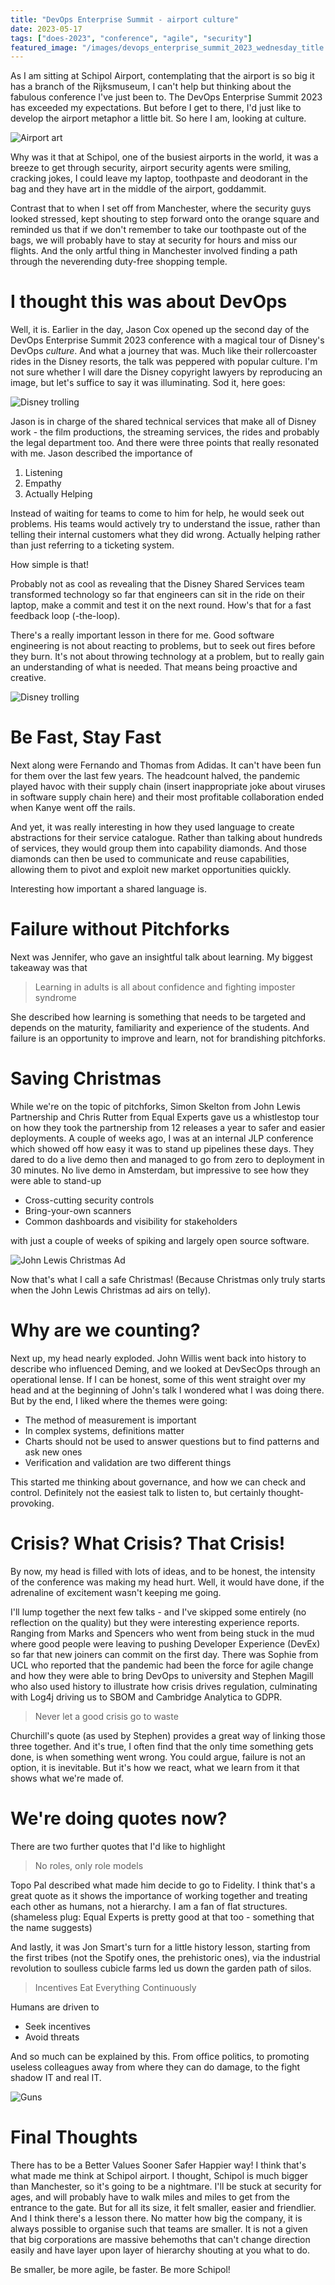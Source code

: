 ```yaml
---
title: "DevOps Enterprise Summit - airport culture"
date: 2023-05-17
tags: ["does-2023", "conference", "agile", "security"]
featured_image: "/images/devops_enterprise_summit_2023_wednesday_title.jpg"
---
```


As I am sitting at Schipol Airport, contemplating that the airport is so big it has a branch of the
Rijksmuseum, I can't help but thinking about the fabulous conference I've just been to. The DevOps Enterprise
Summit 2023 has exceeded my expectations. But before I get to there, I'd just like to develop the airport metaphor
a little bit. So here I am, looking at culture.

![Airport art](/images/devops_enterprise_summit_2023_wednesday_museum.jpg)

Why was it that at Schipol, one of the busiest airports in the world, it was a breeze to get through security,
airport security agents were smiling, cracking jokes, I could leave my laptop, toothpaste and deodorant in the bag 
and they have art in the middle of the airport, goddammit.  

Contrast that to when I set off from Manchester, where the security guys looked stressed, kept shouting to step forward
onto the orange square and reminded us that if we don't remember to take our toothpaste out of the bags, we will
probably have to stay at security for hours and miss our flights. And the only artful thing in Manchester involved 
finding a path through the neverending duty-free shopping temple.

# I thought this was about DevOps

Well, it is. Earlier in the day, Jason Cox opened up the second day of the DevOps Enterprise Summit 2023 conference with a 
magical tour of Disney's DevOps *culture*. And what a journey that was. Much like their rollercoaster rides in
the Disney resorts, the talk was peppered with popular culture. I'm not sure whether I will dare the Disney
copyright lawyers by reproducing an image, but let's suffice to say it was illuminating. Sod it, here goes:

![Disney trolling](/images/devops_enterprise_summit_2023_wednesday_disney.jpg)

Jason is in charge of the shared technical services that make all of Disney work - the film productions, the streaming 
services, the rides and probably the legal department too. And there were three points that really resonated with me. 
Jason described the importance of

1) Listening
2) Empathy
3) Actually Helping

Instead of waiting for teams to come to him for help, he would seek out problems. His teams would actively try to understand
the issue, rather than telling their internal customers what they did wrong. Actually helping rather than just referring to a 
ticketing system. 

How simple is that!

Probably not as cool as revealing that the Disney Shared Services team transformed technology so far that engineers
can sit in the ride on their laptop, make a commit and test it on the next round.  How's that for a fast feedback
loop (-the-loop).

There's a really important lesson in there for me. Good software engineering is not about reacting to problems, but
to seek out fires before they burn. It's not about throwing technology at a problem, but to really gain an
understanding of what is needed. That means being proactive and creative.

![Disney trolling](/images/devops_enterprise_summit_2023_wednesday_this_is_fine.jpg)

# Be Fast, Stay Fast

Next along were Fernando and Thomas from Adidas. It can't have been fun for them over the last few years. The headcount halved, the
pandemic played havoc with their supply chain (insert inappropriate joke about viruses in software supply chain here)
and their most profitable collaboration ended when Kanye went off the rails.

And yet, it was really interesting in how they used language to create abstractions for their service catalogue. Rather
than talking about hundreds of services, they would group them into capability diamonds. And those diamonds can
then be used to communicate and reuse capabilities, allowing them to pivot and exploit new market opportunities
quickly.

Interesting how important a shared language is.

# Failure without Pitchforks

Next was Jennifer, who gave an insightful talk about learning. My biggest takeaway was that

> Learning in adults is all about confidence and fighting imposter syndrome

She described how learning is something that needs to be targeted and depends on the maturity, familiarity and
experience of the students. And failure is an opportunity to improve and learn, not for brandishing pitchforks.

# Saving Christmas

While we're on the topic of pitchforks, Simon Skelton from John Lewis Partnership and Chris Rutter from Equal Experts
gave us a whistlestop tour on how they took the partnership from 12 releases a year to safer and easier deployments. A couple
of weeks ago, I was at an internal JLP conference which showed off how easy it was to stand up pipelines these days. They dared
to do a live demo then and managed to go from zero to deployment in 30 minutes. No live demo in Amsterdam, but
impressive to see how they were able to stand-up

* Cross-cutting security controls
* Bring-your-own scanners
* Common dashboards and visibility for stakeholders

with just a couple of weeks of spiking and largely open source software.

![John Lewis Christmas Ad](/images/devops_enterprise_summit_2023_wednesday_christmas.jpg)

Now that's what I call a safe Christmas! (Because Christmas only truly starts when the John Lewis Christmas ad airs
on telly).

# Why are we counting?

Next up, my head nearly exploded. John Willis went back into history to describe who influenced Deming, and we looked
at DevSecOps through an operational lense. If I can be honest, some of this went straight over my head and at the 
beginning of John's talk I wondered what I was doing there. But by the end, I liked where the themes were going:

* The method of measurement is important
* In complex systems, definitions matter
* Charts should not be used to answer questions but to find patterns and ask new ones
* Verification and validation are two different things

This started me thinking about governance, and how we can check and control. Definitely not the easiest talk to
listen to, but certainly thought-provoking.

# Crisis? What Crisis? That Crisis!

By now, my head is filled with lots of ideas, and to be honest, the intensity of the conference was making my
head hurt. Well, it would have done, if the adrenaline of excitement wasn't keeping me going.

I'll lump together the next few talks - and I've skipped some entirely (no reflection on the quality) but they were
interesting experience reports. Ranging from Marks and Spencers who went from being stuck in the mud where good people
were leaving to pushing Developer Experience (DevEx) so far that new joiners can commit on the first day. 
There was Sophie from UCL who reported that the pandemic had been the force for agile change and how they were able 
to bring DevOps to university and Stephen Magill who also used history to illustrate how crisis drives regulation,
culminating with Log4j driving us to SBOM and Cambridge Analytica to GDPR.

> Never let a good crisis go to waste

Churchill's quote (as used by Stephen) provides a great way of linking those three together. And it's true, I often
find that the only time something gets done, is when something went wrong. You could argue, failure is not an option,
it is inevitable. But it's how we react, what we learn from it that shows what we're made of.

# We're doing quotes now?

There are two further quotes that I'd like to highlight

> No roles, only role models

Topo Pal described what made him decide to go to Fidelity. I think that's a great quote as it shows the importance
of working together and treating each other as humans, not a hierarchy. I am a fan of flat structures. (shameless plug:
Equal Experts is pretty good at that too - something that the name suggests)

And lastly, it was Jon Smart's turn for a little history lesson, starting from the first tribes (not the Spotify ones,
the prehistoric ones), via the industrial revolution to soulless cubicle farms led us down the garden path of silos.

> Incentives Eat Everything Continuously

Humans are driven to

* Seek incentives
* Avoid threats

And so much can be explained by this. From office politics, to promoting useless colleagues away from where they can do damage,
to the fight shadow IT and real IT.

![Guns](/images/devops_enterprise_summit_2023_wednesday_guns.jpg)

# Final Thoughts

There has to be a Better Values Sooner Safer Happier way! I think that's what made me think at Schipol airport. 
I thought, Schipol is much bigger than Manchester, so it's going to be a nightmare. I'll be stuck at security for
ages, and will probably have to walk miles and miles to get from the entrance to the gate. But for all its size,
it felt smaller, easier and friendlier. And I think there's a lesson there. No matter how big the company, it is
always possible to organise such that teams are smaller. It is not a given that big corporations are massive
behemoths that can't change direction easily and have layer upon layer of hierarchy shouting at you what to do.

Be smaller, be more agile, be faster. Be more Schipol!